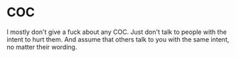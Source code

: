 # COC

I mostly don't give a fuck about any COC. Just don't talk to people with the intent to hurt them. And assume that others talk to you with the same intent, no matter their wording.
